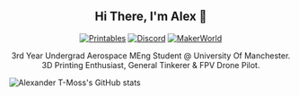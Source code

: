 <div align="center">

## Hi There, I'm Alex 👋

[![Printables](https://img.shields.io/badge/Printables-orange?style=for-the-badge&logo=printables&logoColor=white)](https://www.printables.com/@AlexanderT_Moss)
[![Discord](https://img.shields.io/badge/Discord-7289da?style=for-the-badge&logo=discord&logoColor=white)](https://discord.com/users/alexandertmoss)
[![MakerWorld](https://img.shields.io/static/v1?label=&message=MakerWorld&color=%2300AE42&style=for-the-badge&logo=bambulab&logoColor=white)](https://makerworld.com/en/@AlexanderT_Moss)

3rd Year Undergrad Aerospace MEng Student @ University Of Manchester. 3D Printing Enthusiast, General Tinkerer & FPV Drone Pilot.

</div>




![Alexander T-Moss's GitHub stats](https://github-readme-stats.vercel.app/api?username=Alexander-T-Moss&show_icons=true&theme=transparent)
